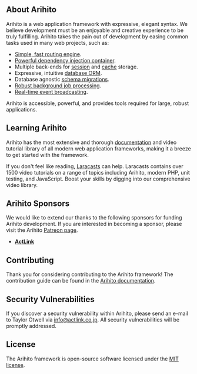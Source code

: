 ## About Arihito

Arihito is a web application framework with expressive, elegant syntax. We believe development must be an enjoyable and creative experience to be truly fulfilling. Arihito takes the pain out of development by easing common tasks used in many web projects, such as:

- [Simple, fast routing engine](https://Arihito.com/docs/routing).
- [Powerful dependency injection container](https://Arihito.com/docs/container).
- Multiple back-ends for [session](https://Arihito.com/docs/session) and [cache](https://Arihito.com/docs/cache) storage.
- Expressive, intuitive [database ORM](https://Arihito.com/docs/eloquent).
- Database agnostic [schema migrations](https://Arihito.com/docs/migrations).
- [Robust background job processing](https://Arihito.com/docs/queues).
- [Real-time event broadcasting](https://Arihito.com/docs/broadcasting).

Arihito is accessible, powerful, and provides tools required for large, robust applications.

## Learning Arihito

Arihito has the most extensive and thorough [documentation](https://Arihito.com/docs) and video tutorial library of all modern web application frameworks, making it a breeze to get started with the framework.

If you don't feel like reading, [Laracasts](https://laracasts.com) can help. Laracasts contains over 1500 video tutorials on a range of topics including Arihito, modern PHP, unit testing, and JavaScript. Boost your skills by digging into our comprehensive video library.

## Arihito Sponsors

We would like to extend our thanks to the following sponsors for funding Arihito development. If you are interested in becoming a sponsor, please visit the Arihito [Patreon page](https://patreon.com/taylorotwell).

- **[ActLink](http://actlink.co.jp/)**


## Contributing

Thank you for considering contributing to the Arihito framework! The contribution guide can be found in the [Arihito documentation](https://github.com/arihito/).

## Security Vulnerabilities

If you discover a security vulnerability within Arihito, please send an e-mail to Taylor Otwell via [info@actlink.co.jp](mailto:info@actlink.co.jp). All security vulnerabilities will be promptly addressed.

## License

The Arihito framework is open-source software licensed under the [MIT license](https://opensource.org/licenses/MIT).

